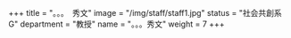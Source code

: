 +++
title = "。。。　秀文"
image = "/img/staff/staff1.jpg"
status = "社会共創系G"
department = "教授"
name = "。。。秀文"
weight = 7
+++